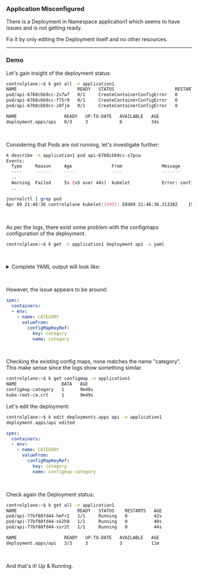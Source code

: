 ### Application Misconfigured

There is a Deployment in Namespace application1 which seems to have issues and is not getting ready.

Fix it by only editing the Deployment itself and no other resources.

-----------------------------------------

### Demo

Let's gain insight of the deployment status:

```bash
controlplane:~$ k get all -n application1
NAME                       READY   STATUS                       RESTARTS   AGE
pod/api-6768cbb9cc-2v7w7   0/1     CreateContainerConfigError   0          34s
pod/api-6768cbb9cc-f75r9   0/1     CreateContainerConfigError   0          34s
pod/api-6768cbb9cc-z8fjm   0/1     CreateContainerConfigError   0          34s

NAME                  READY   UP-TO-DATE   AVAILABLE   AGE
deployment.apps/api   0/3     3            0           34s
```

&nbsp;

Considering that Pods are *not* running, let's investigate further:

```bash
k describe -n application1 pod api-6768cbb9cc-s7pcw 
Events:
  Type     Reason     Age               From               Message
  ----     ------     ----              ----               -------
  ..
  Warning  Failed     5s (x5 over 44s)  kubelet            Error: configmap "category" not found
  ..
```

```bash
journalctl | grep pod
Apr 09 21:46:36 controlplane kubelet[1599]: E0409 21:46:36.213382    1599 pod_workers.go:1301] "Error syncing pod, skipping" err="failed to \"StartContainer\" for \"httpd\" with CreateContainerConfigError: \"configmap \\\"category\\\" not found\"" pod="application1/api-6768cbb9cc-zc5ht" podUID="7fa2da13-b96c-4017-bad1-0ae34dc071b9"
```

&nbsp;

As per the logs, there exist some problem with the configmaps configuration of the deployment.


```bash
controlplane:~$ k get -n application1 deployment api -o yaml
```

&nbsp;

<details>

<summary>Complete YAML output will look like:</summary>

```YAML
    matchLabels:
      app: api
  strategy:
    rollingUpdate:
      maxSurge: 25%
      maxUnavailable: 25%
    type: RollingUpdate
  template:
    metadata:
      creationTimestamp: null
      labels:
        app: api
    spec:
      containers:
      - env:
        - name: CATEGORY
          valueFrom:
            configMapKeyRef:
              key: category
              name: category
        image: httpd:2.4.52-alpine
        imagePullPolicy: IfNotPresent
        name: httpd
        resources: {}
        terminationMessagePath: /dev/termination-log
        terminationMessagePolicy: File
      dnsPolicy: ClusterFirst
      restartPolicy: Always
      schedulerName: default-scheduler
      securityContext: {}
      terminationGracePeriodSeconds: 30
status:
  conditions:
  - lastTransitionTime: "2025-04-09T21:39:24Z"
    lastUpdateTime: "2025-04-09T21:39:24Z"
    message: Deployment does not have minimum availability.
    reason: MinimumReplicasUnavailable
    status: "False"
    type: Available
  - lastTransitionTime: "2025-04-09T21:39:23Z"
    lastUpdateTime: "2025-04-09T21:39:24Z"
    message: ReplicaSet "api-6768cbb9cc" is progressing.
    reason: ReplicaSetUpdated
    status: "True"
    type: Progressing
  observedGeneration: 1
  replicas: 3
  unavailableReplicas: 3
  updatedReplicas: 3
```

</details>

&nbsp;

However, the issue appears to be around:

```YAML
spec:
  containers:
  - env:
    - name: CATEGORY
      valueFrom:
        configMapKeyRef:
          key: category
          name: category
```

&nbsp;

Checking the existing config maps, none matches the name "category". This make sense since the logs show something similar.

```bash
controlplane:~$ k get configmap -n application1
NAME                 DATA   AGE
configmap-category   1      9m48s
kube-root-ca.crt     1      9m49s
```

Let's edit the deployment:

```bash
controlplane:~$ k edit deployments.apps api -n application1
deployment.apps/api edited
```

```YAML
spec:
  containers:
  - env:
    - name: CATEGORY
      valueFrom:
        configMapKeyRef:
          key: category
          name: configmap-category
```

&nbsp;

Check again the Deployment status:
```bash
controlplane:~$ k get all -n application1
NAME                       READY   STATUS    RESTARTS   AGE
pod/api-77bf88fd44-hmfr2   1/1     Running   0          42s
pod/api-77bf88fd44-sk2h8   1/1     Running   0          40s
pod/api-77bf88fd44-xsr2t   1/1     Running   0          44s

NAME                  READY   UP-TO-DATE   AVAILABLE   AGE
deployment.apps/api   3/3     3            3           11m
```

&nbsp;

And that's it! Up & Running.
